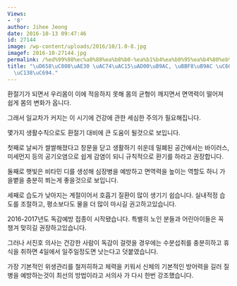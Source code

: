 ```yaml
---
Views:
- '8'
author: Jihee Jeong
date: 2016-10-13 09:47:46
id: 27144
image: /wp-content/uploads/2016/10/1.0-8.jpg
imagef: 2016-10-27144.jpg
permalink: /%ed%99%98%ec%a0%88%ea%b8%b0-%ea%b1%b4%ea%b0%95%ea%b4%80%eb%a6%ac-%eb%af%b8%eb%a6%ac-%ec%98%88%eb%b0%a9%ed%95%98%ec%84%b8%ec%9a%94/
title: "\uD658\uC808\uAE30 \uAC74\uAC15\uAD00\uB9AC, \uBBF8\uB9AC \uC608\uBC29\uD558\
  \uC138\uC694."
---
```


환절기가 되면서 우리몸이 이에 적응하지 못해 몸의 균형이 깨지면서 면역력이 떨어져 쉽게 몸의 변화가 옵니다. 

그래서 일교차가 커지는 이 시기에 건강에 관한 세심한 주의가 필요해집니다. 

몇가지 생활수칙으로도 환절기 대비에 큰 도움이 될것으로 보입니다.

첫째로 날씨가 쌀쌀해졌다고 창문을 닫고 생활하기 쉬운데 밀폐된 공간에서는 바이러스, 미세먼지 등의 공기오염으로 쉽게 감염이 되니 규칙적으로 환기를 하라고 권장합니다.

둘째로 햇빛은 비타민 디를 생성해 심장병을 예방하고 면역력을 높이는 역할도 하니 가을볕을 충분히 쬐는게 좋을것으로 보입니다.

세째로 습도가 낮아지는 계절이어서 호흡기 질환이 많이 생기기 쉽습니다. 실내적정 습도를 조절하고, 평소보다도 물을 더 많이 마시길 권고하고있습니다.

2016-2017년도 독감예방 접종이 시작됐습니다. 특별히 노인 분들과 어린아이들은 꼭 챙겨 맞히길 권장하고있습니다.

그러나 서진호 의사는 건강한 사람이 독감이 걸렷을 경우에는 수분섭취를 충분히하고 휴식을 취하면 4일에서 일주일정도면 낫는다고 덧붙였습니다.

가장 기본적인 위생관리를 철저히하고 체력을 키워서 신체의 기본적인 방어력을 길러 질병을 예방하는것이 최선의 방법이라고 서의사 가 다시 한번 강조했습니다.